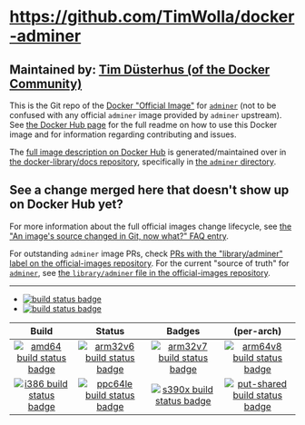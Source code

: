 # https://github.com/TimWolla/docker-adminer

## Maintained by: [Tim Düsterhus (of the Docker Community)](https://github.com/TimWolla/docker-adminer)

This is the Git repo of the [Docker "Official Image"](https://github.com/docker-library/official-images#what-are-official-images) for [`adminer`](https://hub.docker.com/_/adminer/) (not to be confused with any official `adminer` image provided by `adminer` upstream). See [the Docker Hub page](https://hub.docker.com/_/adminer/) for the full readme on how to use this Docker image and for information regarding contributing and issues.

The [full image description on Docker Hub](https://hub.docker.com/_/adminer/) is generated/maintained over in [the docker-library/docs repository](https://github.com/docker-library/docs), specifically in [the `adminer` directory](https://github.com/docker-library/docs/tree/master/adminer).

## See a change merged here that doesn't show up on Docker Hub yet?

For more information about the full official images change lifecycle, see [the "An image's source changed in Git, now what?" FAQ entry](https://github.com/docker-library/faq#an-images-source-changed-in-git-now-what).

For outstanding `adminer` image PRs, check [PRs with the "library/adminer" label on the official-images repository](https://github.com/docker-library/official-images/labels/library%2Fadminer). For the current "source of truth" for [`adminer`](https://hub.docker.com/_/adminer/), see [the `library/adminer` file in the official-images repository](https://github.com/docker-library/official-images/blob/master/library/adminer).

---

-	[![build status badge](https://img.shields.io/travis/TimWolla/docker-adminer/master.svg?label=Travis%20CI)](https://travis-ci.org/TimWolla/docker-adminer/branches)
-	[![build status badge](https://img.shields.io/jenkins/s/https/doi-janky.infosiftr.net/job/update.sh/job/adminer.svg?label=Automated%20update.sh)](https://doi-janky.infosiftr.net/job/update.sh/job/adminer/)

| Build | Status | Badges | (per-arch) |
|:-:|:-:|:-:|:-:|
| [![amd64 build status badge](https://img.shields.io/jenkins/s/https/doi-janky.infosiftr.net/job/multiarch/job/amd64/job/adminer.svg?label=amd64)](https://doi-janky.infosiftr.net/job/multiarch/job/amd64/job/adminer/) | [![arm32v6 build status badge](https://img.shields.io/jenkins/s/https/doi-janky.infosiftr.net/job/multiarch/job/arm32v6/job/adminer.svg?label=arm32v6)](https://doi-janky.infosiftr.net/job/multiarch/job/arm32v6/job/adminer/) | [![arm32v7 build status badge](https://img.shields.io/jenkins/s/https/doi-janky.infosiftr.net/job/multiarch/job/arm32v7/job/adminer.svg?label=arm32v7)](https://doi-janky.infosiftr.net/job/multiarch/job/arm32v7/job/adminer/) | [![arm64v8 build status badge](https://img.shields.io/jenkins/s/https/doi-janky.infosiftr.net/job/multiarch/job/arm64v8/job/adminer.svg?label=arm64v8)](https://doi-janky.infosiftr.net/job/multiarch/job/arm64v8/job/adminer/) |
| [![i386 build status badge](https://img.shields.io/jenkins/s/https/doi-janky.infosiftr.net/job/multiarch/job/i386/job/adminer.svg?label=i386)](https://doi-janky.infosiftr.net/job/multiarch/job/i386/job/adminer/) | [![ppc64le build status badge](https://img.shields.io/jenkins/s/https/doi-janky.infosiftr.net/job/multiarch/job/ppc64le/job/adminer.svg?label=ppc64le)](https://doi-janky.infosiftr.net/job/multiarch/job/ppc64le/job/adminer/) | [![s390x build status badge](https://img.shields.io/jenkins/s/https/doi-janky.infosiftr.net/job/multiarch/job/s390x/job/adminer.svg?label=s390x)](https://doi-janky.infosiftr.net/job/multiarch/job/s390x/job/adminer/) | [![put-shared build status badge](https://img.shields.io/jenkins/s/https/doi-janky.infosiftr.net/job/put-shared/job/light/job/adminer.svg?label=put-shared)](https://doi-janky.infosiftr.net/job/put-shared/job/light/job/adminer/) |

<!-- THIS FILE IS GENERATED BY https://github.com/docker-library/docs/blob/master/generate-repo-stub-readme.sh -->
